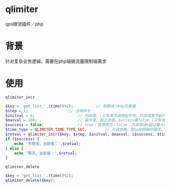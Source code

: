 # qlimiter
qps限流插件／php

# 背景
针对复杂业务逻辑，需要在php端做流量限制端需求

# 使用
	qlimiter_incr
```php
$key = 'get_list_'.(time()%2); 			// 取模减少key的数量
$step = 1;					// 自增步长
$initval = 0;					// 初始值，(只有首次调用起作用，后续调整不起作用)
$maxval = 100;					// 最大值，超过该值，success置false (只有首次调用起作用，后续调整不起作用)
$success = false;				// true：自增成功；false：内部错误+超过最大值错误
$time_type = QLIMITER_TIME_TYPE_SEC;		// 可选参数，默认按照每秒限流，（如没有时间限制设置为 QLIMITER_TIME_TYPE_NONE）(只有首次调用起作用，后续调整不起作用)
$retval = qlimiter_incr($key, $step, $initval, $maxval, &$success, $time_type);	// 返回自增后的值
if ($success) {
	echo '不限流，当前值：',$retval;
} else {
	echo '限流，当前值：',$retval;
}
```
	qlimiter_delete
```php
$key = 'get_list_'.(time()%2);
qlimiter_delete($key);
```
